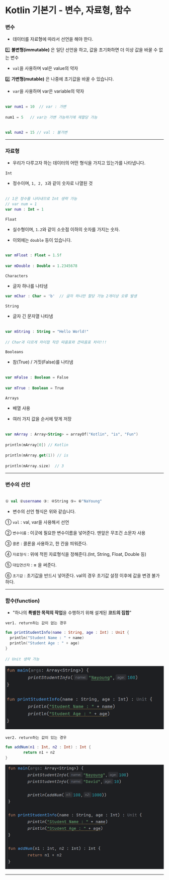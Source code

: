 # Kotlin 기본기 - 변수, 자료형, 함수

### 변수

- 데이터를 자료형에 따라서 선언을 해야 한다.

1️⃣ **불변형(immutable)** 은 일단 선언을 하고, 값을 초기화하면 더 이상 값을 바꿀 수 없는 변수

  - `val`을 사용하며 val은 value의 약자

2️⃣ **가변형(mutable)** 은 나중에 초기값을 바꿀 수 있습니다.

  - `var`을 사용하며 var은 variable의 약자

```Kotlin

var num1 = 10  // var : 가변

num1 = 5   // var는 가변 가능하기에 재할당 가능

```

```Kotlin

val num2 = 15 // val : 불가변

```

---

### 자료형

- 우리가 다루고자 하는 데이터의 어떤 형식을 가지고 있는가를 나타냅니다.

`Int`

- 정수이며, `1, 2, 3`과 같이 숫자로 나열된 것

```Kotlin

// 1은 정수를 나타내므로 Int 생략 가능
// var num = 1
var num : Int = 1 
```

`Float`

- 실수형이며, `1.2`와 같이 소숫점 이하의 숫자를 가지는 숫자.

- 이외에는 `double` 등이 있습니다.

```Kotlin

var mFloat : Float = 1.5f

var mDouble : Double = 1.2345678
```

`Characters`

- 글자 하나를 나타냄

```Kotlin
var mChar : Char = 'b'  // 글자 하나만 할당 가능 2개이상 오류 발생
```

`String`

- 글자 긴 문자열 나타냄

```Kotlin

var mString : String = "Hello World!"

// Char과 다르게 차이점 작은 따옴표와 큰따옴표 차이!!!

```

`Booleans`

- 참(True) / 거짓(False)를 나타냄

```Kotlin

var mFalse : Boolean = False

var mTrue : Boolean = True

```

`Arrays`

- 배열 사용

- 여러 가지 값을 순서에 맞게 저장

```Kotlin

var mArray : Array<String> = arrayOf("Kotlin", "is", "Fun")

println(mArray[0]) // Kotlin

println(mArray.get(1)) // is

println(mArray.size)  // 3
```

---

### 변수의 선언

```Kotlin

① val ②username ③: ④String ⑤= ⑥"NaYoung"

```

- 변수의 선언 형식은 위와 같습니다.

① `val` : val, var을 사용해서 선언

② `변수이름` : 이곳에 필요한 변수이름을 넣어준다. 맨앞은 무조건 소문자 사용

③ `콜론` : 콜론을 사용하고, 한 칸을 띄워준다.

④ `자료형식` : 위에 적힌 자료형식을 정해준다.(Int, String, Float, Double 등)

⑤ `대입연산자` : **=** 을 써준다.

⑥ `초기값` : 초기값을 반드시 넣어준다. val의 경우 초기값 설정 이후에 값을 변경 불가하다.

---

### 함수(function)

- "하나의 **특별한 목적의 작업**을 수행하기 위해 설계된 **코드의 집합**"

`ver1. return하는 값이 없는 경우`

```Kotlin
fun printStudentInfo(name : String, age : Int) : Unit {
  println("Student Name : " + name)
  println("Student Age : " + age)
}

// Unit 생략 가능
```

![alt text](images/image_00.png)

`ver2. return하는 값이 있는 경우`

```Kotlin
fun addNum(n1 : Int, n2 : Int) : Int {
        return n1 + n2
}
```

![alt text](images/image_01.png)

---
